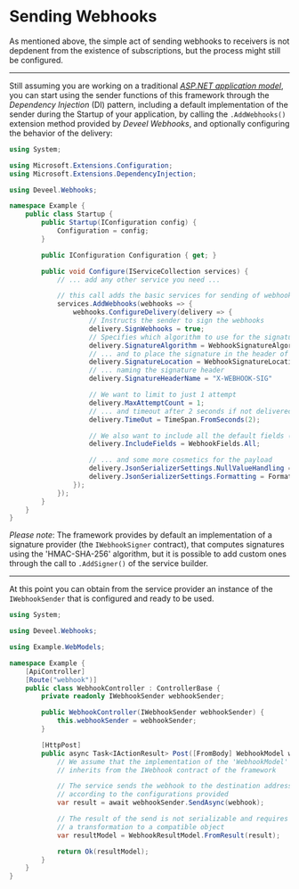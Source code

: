 <!--
 Copyright 2022 Deveel
 
 Licensed under the Apache License, Version 2.0 (the "License");
 you may not use this file except in compliance with the License.
 You may obtain a copy of the License at
 
     http://www.apache.org/licenses/LICENSE-2.0
 
 Unless required by applicable law or agreed to in writing, software
 distributed under the License is distributed on an "AS IS" BASIS,
 WITHOUT WARRANTIES OR CONDITIONS OF ANY KIND, either express or implied.
 See the License for the specific language governing permissions and
 limitations under the License.
-->

# Sending Webhooks

As mentioned above, the simple act of sending webhooks to receivers is not depdenent from the existence of subscriptions, but the process might still be configured.

---

Still assuming you are working on a traditional _[ASP.NET application model](https://docs.microsoft.com/en-us/aspnet/core/fundamentals/?view=aspnetcore-5.0&tabs=windows)_, you can start using the sender functions of this framework through the _Dependency Injection_ (DI) pattern, including a default implementation of the sender during the Startup of your application, by calling the `.AddWebhooks()` extension method provided by _Deveel Webhooks_, and optionally configuring the behavior of the delivery:

``` csharp
using System;

using Microsoft.Extensions.Configuration;
using Microsoft.Extensions.DependencyInjection;

using Deveel.Webhooks;

namespace Example {
    public class Startup {
        public Startup(IConfiguration config) {
            Configuration = config;
        }

        public IConfiguration Configuration { get; }

        public void Configure(IServiceCollection services) {
            // ... add any other service you need ...

            // this call adds the basic services for sending of webhooks
            services.AddWebhooks(webhooks => {
                webhooks.ConfigureDelivery(delivery => {
                    // Instructs the sender to sign the webhooks
                    delivery.SignWebhooks = true;
                    // Specifies which algorithm to use for the signature
                    delivery.SignatureAlgorithm = WebhookSignatureAlgortihms.HmacSha256;
                    // ... and to place the signature in the header of the request
                    delivery.SignatureLocation = WebhookSignatureLocation.Header;
                    // ... naming the signature header
                    delivery.SignatureHeaderName = "X-WEBHOOK-SIG"

                    // We want to limit to just 1 attempt
                    delivery.MaxAttemptCount = 1;
                    // ... and timeout after 2 seconds if not delivered
                    delivery.TimeOut = TimeSpan.FromSeconds(2);

                    // We also want to include all the default fields (event ID, event name, time-stamp, etc.)
                    delivery.IncludeFields = WebhookFields.All;

                    // ... and some more cosmetics for the payload
                    delivery.JsonSerializerSettings.NullValueHandling = NullValueHandling.Ignore;
                    delivery.JsonSerializerSettings.Formatting = Formatting.Indent;
                });
            });
        }
    }
}

```

_Please note_: The framework provides by default an implementation of a signature provider (the `IWebhookSigner` contract), that computes signatures using the 'HMAC-SHA-256' algorithm, but it is possible to add custom ones through the call to `.AddSigner()` of the service builder.

---

At this point you can obtain from the service provider an instance of the `IWebhookSender` that is configured and ready to be used.

``` csharp
using System;

using Deveel.Webhooks;

using Example.WebModels;

namespace Example {
    [ApiController]
    [Route("webhook")]
    public class WebhookController : ControllerBase {
        private readonly IWebhookSender webhookSender;

        public WebhookController(IWebhookSender webhookSender) {
            this.webhookSender = webhookSender;
        }

        [HttpPost]
        public async Task<IActionResult> Post([FromBody] WebhookModel webhook) {
            // We assume that the implementation of the 'WebhookModel' class
            // inherits from the IWebhook contract of the framework

            // The service sends the webhook to the destination address
            // according to the configurations provided
            var result = await webhookSender.SendAsync(webhook);

            // The result of the send is not serializable and requires
            // a transformation to a compatible object
            var resultModel = WebhookResultModel.FromResult(result);

            return Ok(resultModel);
        }
    }
}

```
